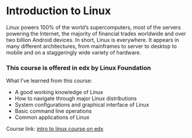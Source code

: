 # Introduction to Linux

Linux powers 100% of the world’s supercomputers, most of the servers powering the Internet, the majority of financial trades worldwide and over two billion Android devices. In short, Linux is everywhere. It appears in many different architectures, from mainframes to server to desktop to mobile and on a staggeringly wide variety of hardware. 

### This course is offered in edx by Linux Foundation

What I've learned from this course:

- A good working knowledge of Linux
- How to navigate through major Linux distributions
- System configurations and graphical interface of Linux
- Basic command line operations
- Common applications of Linux

Course link: 	[intro to linux course on edx](https://www.edx.org/course/introduction-to-linux)